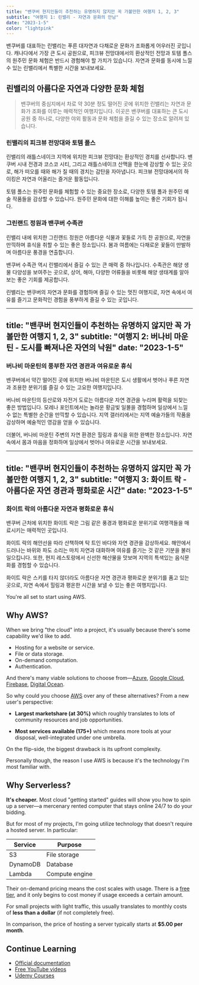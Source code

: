```yaml
---
title: "밴쿠버 현지인들이 추천하는 유명하지 않지만 꼭 가볼만한 여행지 1, 2, 3"
subtitle: "여행지 1: 린밸리 - 자연과 문화의 만남"
date: "2023-1-5"
color: "lightpink"
---
```


밴쿠버를 대표하는 린밸리는 푸른 대자연과 다채로운 문화가 조화롭게 어우러진 곳입니다. 캐나다에서 가장 큰 도시 공원으로, 피크뷰 전망대에서의 환상적인 전망과 토템 폴스의 원주민 문화 체험은 반드시 경험해야 할 가치가 있습니다. 자연과 문화를 동시에 느낄 수 있는 린밸리에서 특별한 시간을 보내보세요.

## 린밸리의 아름다운 자연과 다양한 문화 체험

> 밴쿠버의 중심지에서 차로 약 30분 정도 떨어진 곳에 위치한 린밸리는 자연과 문화가 조화를 이루는 매력적인 여행지입니다. 이곳은 밴쿠버를 대표하는 큰 도시 공원 중 하나로, 다양한 야외 활동과 문화 체험을 즐길 수 있는 장소로 알려져 있습니다.

### 린밸리의 피크뷰 전망대와 토템 폴스

린밸리의 래틀스네이크 지역에 위치한 피크뷰 전망대는 환상적인 경치를 선사합니다. 밴쿠버 시내 전경과 코스코 시티, 그리고 래틀스네이크 산맥을 한눈에 감상할 수 있는 곳으로, 해가 떠오를 때와 해가 질 때의 경치는 감탄을 자아냅니다. 피크뷰 전망대에서의 하이킹은 자연과 어울리는 즐거운 활동입니다.

토템 폴스는 원주민 문화를 체험할 수 있는 중요한 장소로, 다양한 토템 폴과 원주민 예술 작품들을 감상할 수 있습니다. 원주민 문화에 대한 이해를 높이는 좋은 기회가 됩니다.

### 그린랜드 정원과 밴쿠버 수족관

린밸리 내에 위치한 그린랜드 정원은 아름다운 식물과 꽃들로 가득 찬 공원으로, 자연을 만끽하며 휴식을 취할 수 있는 좋은 장소입니다. 봄과 여름에는 다채로운 꽃들이 만발하며 아름다운 풍경을 연출합니다.

밴쿠버 수족관 역시 린밸리에서 즐길 수 있는 큰 매력 중 하나입니다. 수족관은 해양 생물 다양성을 보여주는 곳으로, 상어, 해마, 다양한 어류들을 비롯해 해양 생태계를 알아보는 좋은 기회를 제공합니다.

린밸리는 밴쿠버의 자연과 문화를 경험하며 즐길 수 있는 멋진 여행지로, 자연 속에서 여유를 즐기고 문화적인 경험을 풍부하게 즐길 수 있는 곳입니다.

---
title: "밴쿠버 현지인들이 추천하는 유명하지 않지만 꼭 가볼만한 여행지 1, 2, 3"
subtitle: "여행지 2: 버나비 마운틴 - 도시를 빠져나온 자연의 낙원"
date: "2023-1-5"
---

### 버나비 마운틴의 풍부한 자연 경관과 여유로운 휴식

밴쿠버에서 약간 떨어진 곳에 위치한 버나비 마운틴은 도시 생활에서 벗어나 푸른 자연과 조용한 분위기를 즐길 수 있는 고요한 여행지입니다.

버나비 마운틴의 등산로와 자전거 도로는 아름다운 자연 경관을 누리며 활력을 되찾는 좋은 방법입니다. 모레나 포인트에서는 놀라운 황금빛 일몰을 경험하며 일상에서 느낄 수 없는 특별한 순간을 만끽할 수 있습니다. 지역 갤러리에서는 지역 예술가들의 작품을 감상하며 예술적인 영감을 얻을 수 있습니다.

더불어, 버나비 마운틴 주변의 자연 환경은 힐링과 휴식을 위한 완벽한 장소입니다. 자연 속에서 몸과 마음을 정화하며 일상에서 벗어나 여유로운 시간을 보내보세요.



---
title: "밴쿠버 현지인들이 추천하는 유명하지 않지만 꼭 가볼만한 여행지 1, 2, 3"
subtitle: "여행지 3: 화이트 락 - 아름다운 자연 경관과 평화로운 시간"
date: "2023-1-5"
---

### 화이트 락의 아름다운 자연과 평화로운 휴식

밴쿠버 근처에 위치한 화이트 락은 그림 같은 풍경과 평화로운 분위기로 여행객들을 매료시키는 매력적인 곳입니다.

화이트 락의 해안선을 따라 산책하며 탁 트인 바다와 자연 경관을 감상하세요. 해안에서 드러나는 바위와 파도 소리는 마치 자연과 대화하며 여유를 즐기는 것 같은 기분을 불러일으킵니다. 또한, 현지 레스토랑에서 신선한 해산물을 맛보며 지역의 특색있는 음식문화를 경험할 수 있습니다.

화이트 락은 스키를 타지 않더라도 아름다운 자연 경관과 평화로운 분위기를 품고 있는 곳으로, 자연 속에서 힐링과 평온한 시간을 보낼 수 있는 좋은 여행지입니다.

You're all set to start using AWS.

## Why AWS?

When we bring "the cloud" into a project, it's usually because there's some capability we'd like to add.

* Hosting for a website or service.
* File or data storage.
* On-demand computation.
* Authentication.

And there's many viable solutions to choose from—[Azure](https://azure.microsoft.com/en-au/), [Google Cloud](https://cloud.google.com), [Firebase](https://firebase.google.com), [Digital Ocean](https://try.digitalocean.com).

So why could you choose [AWS](https://aws.amazon.com/what-is-aws/) over any of these alternatives? From a new user's perspective:

* **Largest marketshare (at 30%)** which roughly translates to lots of community resources and job opportunities.

* **Most services available (175+)** which means more tools at your disposal, well-integrated under one umbrella.

On the flip-side, the biggest drawback is its upfront complexity.

Personally though, the reason I use AWS is because it's the technology I'm most familiar with.


## Why Serverless?

**It's cheaper.** Most cloud "getting started" guides will show you how to spin up a server—a mercenary rented computer that stays online  24/7 to do your bidding.

But for most of my projects, I'm going utilize technology that doesn't require a hosted server. In particular:

| Service | Purpose |
| --- | --- |
| S3 | File storage |
| DynamoDB | Database |
| Lambda | Compute engine |

Their on-demand pricing means the cost scales with usage. There is a [free tier](https://aws.amazon.com/free/?all-free-tier.sort-by=item.additionalFields.SortRank&all-free-tier.sort-order=asc), and it only begins to cost money if usage exceeds a certain amount.

For small projects with light traffic, this usually translates to monthly costs of **less than a dollar** (if not completely free).

In comparison, the price of hosting a server typically starts at **$5.00 per month**.

## Continue Learning

* [Official documentation](https://aws.amazon.com/getting-started/)
* [Free YouTube videos](https://www.youtube.com/watch?v=ubCNZRNjhyo)
* [Udemy Courses](https://www.udemy.com/course/aws-certified-developer-associate/)
